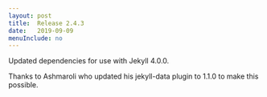 ```yaml
---
layout: post
title:  Release 2.4.3
date:   2019-09-09
menuInclude: no
---
```

Updated dependencies for use with Jekyll 4.0.0.

Thanks to Ashmaroli who updated his jekyll-data plugin to 1.1.0 to make this possible.